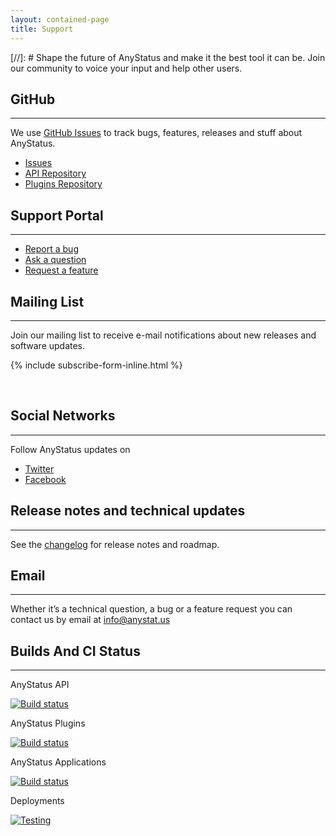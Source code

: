 ```yaml
---
layout: contained-page
title: Support
---
```


[//]: # Shape the future of AnyStatus and make it the best tool it can be. Join our community to voice your input and help other users.

## GitHub
--------------------

We use [GitHub Issues](https://github.com/AnyStatus/Support/issues) to track bugs, features, releases and stuff about AnyStatus.

- [Issues](https://github.com/AnyStatus/Support/issues)
- [API Repository](https://github.com/AnyStatus/API)
- [Plugins Repository](https://github.com/AnyStatus/Plugins)

## Support Portal
-----------------

- [Report a bug](https://anystatus.helprace.com/s1-general/problems)
- [Ask a question](https://anystatus.helprace.com/s1-general/questions)
- [Request a feature](https://anystatus.helprace.com/s1-general/ideas)

## Mailing List
---------------

Join our mailing list to receive e-mail notifications about new releases and software updates.

{% include subscribe-form-inline.html %}

<br/>

## Social Networks
------------------

Follow AnyStatus updates on

- [Twitter](https://twitter.com/AnyStatusApp)
- [Facebook](https://www.facebook.com/AnyStatusApp)

## Release notes and technical updates
--------------------------------------

See the [changelog](/changelog) for release notes and roadmap.

## Email
---------

Whether it’s a technical question, a bug or a feature request you can contact us by email at [info@anystat.us](mailto:info@anystat.us)

## Builds And CI Status
---------------

AnyStatus API

[![Build status](https://ci.appveyor.com/api/projects/status/74kcwc63k0r2ajdj?svg=true)](https://ci.appveyor.com/project/AnyStatus/api)

AnyStatus Plugins

[![Build status](https://ci.appveyor.com/api/projects/status/dvn1rwrauwyq5yx6?svg=true)](https://ci.appveyor.com/project/AnyStatus/plugins)

AnyStatus Applications

[![Build status](https://production.visualstudio.com/AnyStatus/_apis/build/status/Master)]()

Deployments

[![Testing](https://production.vsrm.visualstudio.com/_apis/public/Release/badge/fb795508-e665-4a1a-a4d6-3d1ebf6bb42b/11/14)]()



